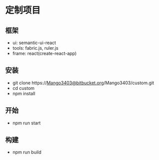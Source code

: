 # 定制项目

## 框架
* ui: semantic-ui-react
* tools: fabric.js, ruler.js
* frame: react(create-react-app)

## 安装
* git clone https://Mango3403@bitbucket.org/Mango3403/custom.git
* cd custom
* npm install

## 开始
* npm run start

## 构建
* npm run build